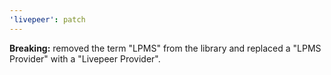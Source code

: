 ```yaml
---
'livepeer': patch
---
```


**Breaking:** removed the term "LPMS" from the library and replaced a "LPMS Provider" with a "Livepeer Provider".
